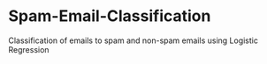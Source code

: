 # Spam-Email-Classification
Classification of emails to spam and non-spam emails using Logistic Regression
